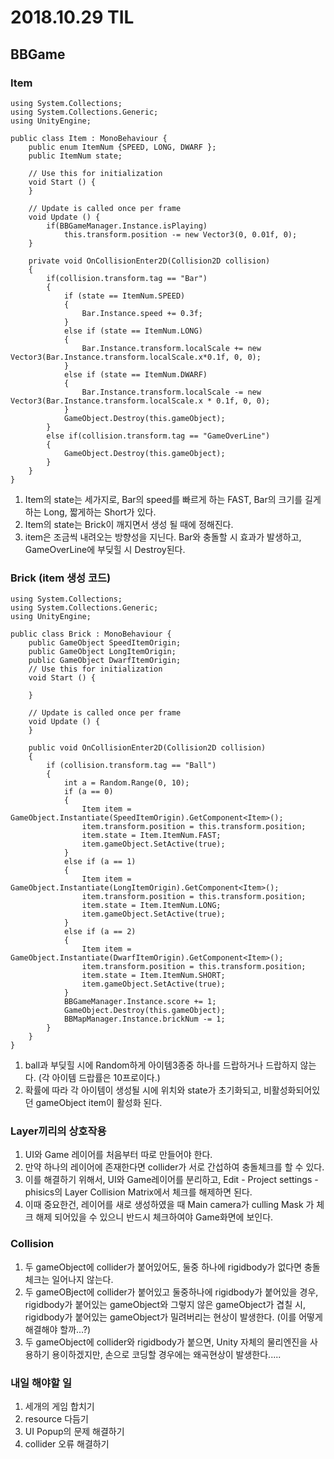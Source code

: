 ﻿# 2018.10.29 TIL## BBGame### Item```using System.Collections;using System.Collections.Generic;using UnityEngine;public class Item : MonoBehaviour {	public enum ItemNum {SPEED, LONG, DWARF };	public ItemNum state;	// Use this for initialization	void Start () {	}		// Update is called once per frame	void Update () {		if(BBGameManager.Instance.isPlaying)			this.transform.position -= new Vector3(0, 0.01f, 0);	}	private void OnCollisionEnter2D(Collision2D collision)	{		if(collision.transform.tag == "Bar")		{			if (state == ItemNum.SPEED)			{				Bar.Instance.speed += 0.3f;			}			else if (state == ItemNum.LONG)			{				Bar.Instance.transform.localScale += new Vector3(Bar.Instance.transform.localScale.x*0.1f, 0, 0);			}			else if (state == ItemNum.DWARF)			{				Bar.Instance.transform.localScale -= new Vector3(Bar.Instance.transform.localScale.x * 0.1f, 0, 0);			}			GameObject.Destroy(this.gameObject);		}		else if(collision.transform.tag == "GameOverLine")		{			GameObject.Destroy(this.gameObject);		}	}}```1. Item의 state는 세가지로, Bar의 speed를 빠르게 하는 FAST, Bar의 크기를 길게하는 Long, 짧게하는 Short가 있다.2. Item의 state는 Brick이 깨지면서 생성 될 때에 정해진다.3. item은 조금씩 내려오는 방향성을 지닌다. Bar와 충돌할 시 효과가 발생하고, GameOverLine에 부딪힐 시 Destroy된다.### Brick (item 생성 코드)```using System.Collections;using System.Collections.Generic;using UnityEngine;public class Brick : MonoBehaviour {	public GameObject SpeedItemOrigin;	public GameObject LongItemOrigin;	public GameObject DwarfItemOrigin;	// Use this for initialization	void Start () {			}		// Update is called once per frame	void Update () {	}	public void OnCollisionEnter2D(Collision2D collision)	{		if (collision.transform.tag == "Ball")		{			int a = Random.Range(0, 10);			if (a == 0)			{				Item item = GameObject.Instantiate(SpeedItemOrigin).GetComponent<Item>();				item.transform.position = this.transform.position;				item.state = Item.ItemNum.FAST;				item.gameObject.SetActive(true);			}			else if (a == 1)			{				Item item = GameObject.Instantiate(LongItemOrigin).GetComponent<Item>();				item.transform.position = this.transform.position;				item.state = Item.ItemNum.LONG;				item.gameObject.SetActive(true);			}			else if (a == 2)			{				Item item = GameObject.Instantiate(DwarfItemOrigin).GetComponent<Item>();				item.transform.position = this.transform.position;				item.state = Item.ItemNum.SHORT;				item.gameObject.SetActive(true);			}			BBGameManager.Instance.score += 1;			GameObject.Destroy(this.gameObject);			BBMapManager.Instance.brickNum -= 1;		}	}}```1. ball과 부딪힐 시에 Random하게 아이템3종중 하나를 드랍하거나 드랍하지 않는다. (각 아이템 드랍률은 10프로이다.)2. 확률에 따라 각 아이템이 생성될 시에 위치와 state가 초기화되고, 비활성화되어있던 gameObject item이 활성화 된다.### Layer끼리의 상호작용1. UI와 Game 레이어를 처음부터 따로 만들어야 한다. 2. 만약 하나의 레이어에 존재한다면 collider가 서로 간섭하여 충돌체크를 할 수 있다.3. 이를 해결하기 위해서, UI와 Game레이어를 분리하고, Edit - Project settings - phisics의 Layer Collision Matrix에서 체크를 해제하면 된다.4. 이때 중요한건, 레이어를 새로 생성하였을 때 Main camera가 culling Mask 가 체크 해제 되어있을 수 있으니 반드시 체크하여야 Game화면에 보인다.### Collision1. 두 gameObject에 collider가 붙어있어도, 둘중 하나에 rigidbody가 없다면 충돌체크는 일어나지 않는다.2. 두 gameOBject에 collider가 붙어있고 둘중하나에 rigidbody가 붙어있을 경우, rigidbody가 붙어있는 gameObject와 그렇지 않은 gameObject가 겹칠 시, rigidbody가 붙어있는 gameObject가 밀려버리는 현상이 발생한다. (이를 어떻게 해결해야 할까...?)3. 두 gameObject에 collider와 rigidbody가 붙으면, Unity 자체의 물리엔진을 사용하기 용이하겠지만, 손으로 코딩할 경우에는 왜곡현상이 발생한다.....### 내일 해야할 일1. 세개의 게임 합치기2. resource 다듬기3. UI Popup의 문제 해결하기4. collider 오류 해결하기